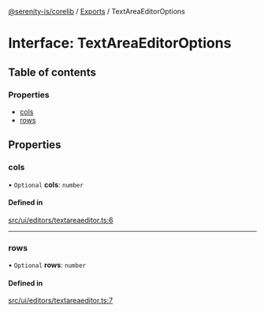 [@serenity-is/corelib](../README.md) / [Exports](../modules.md) / TextAreaEditorOptions

# Interface: TextAreaEditorOptions

## Table of contents

### Properties

- [cols](TextAreaEditorOptions.md#cols)
- [rows](TextAreaEditorOptions.md#rows)

## Properties

### cols

• `Optional` **cols**: `number`

#### Defined in

[src/ui/editors/textareaeditor.ts:6](https://github.com/serenity-is/serenity/blob/master/packages/corelib/src/ui/editors/textareaeditor.ts#L6)

___

### rows

• `Optional` **rows**: `number`

#### Defined in

[src/ui/editors/textareaeditor.ts:7](https://github.com/serenity-is/serenity/blob/master/packages/corelib/src/ui/editors/textareaeditor.ts#L7)
